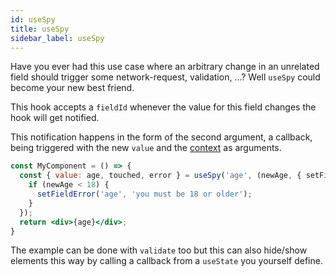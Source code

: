 ```yaml
---
id: useSpy
title: useSpy
sidebar_label: useSpy
---
```


Have you ever had this use case where an arbitrary change in an unrelated
field should trigger some network-request, validation, ...? Well `useSpy`
could become your new best friend.

This hook accepts a `fieldId` whenever the value for this field changes the hook will get notified.

This notification happens in the form of the second argument, a callback, being
triggered with the new `value` and the [context](./useFormConnect.md) as arguments.

```jsx
const MyComponent = () => {
  const { value: age, touched, error } = useSpy('age', (newAge, { setFieldError }) => {
    if (newAge < 18) {
      setFieldError('age', 'you must be 18 or older');
    }
  });
  return <div>{age}</div>;
}
```

The example can be done with `validate` too but this can also hide/show elements this way by calling
a callback from a `useState` you yourself define.
